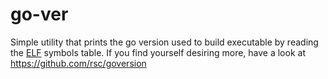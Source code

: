 # go-ver

Simple utility that prints the go version used to build executable by reading the [ELF](https://en.wikipedia.org/wiki/Executable_and_Linkable_Format) symbols table. If you find yourself desiring more, have a look at https://github.com/rsc/goversion
